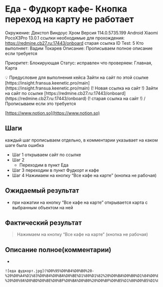 # Еда - Фудкорт кафе- Кнопка переход на карту не работает

Окружение: Декстоп Виндоус Хром Версия 114.0.5735.199 Android Xiaomi PocoX3Pro  13.0.1
ссылки необходимые для прохождения: https://redmine.cb27.ru:17443/onboard     старая ссылка
ID Test: 5
Кто выполняет: Вадим Токарев
Описание: Прописываем полное описание если требуется

Приоритет: Блокирующая
Статус: исправлен
что проверяем: Главная, Карта

<aside>
💡 Предусловие для выполнения кейса
Зайти на сайт по этой ссылке [https://insight.fransua.keenetic.pro/main](https://insight.fransua.keenetic.pro/main) (! Новая ссылка на сайт !)
Зайти на сайт по ссылке  [https://redmine.cb27.ru:17443/onboard](https://redmine.cb27.ru:17443/onboard)  (! старая ссылка на сайт !)
/Прописываем если это требуется

</aside>

[https://www.notion.so](https://www.notion.so)

## Шаги

каждый шаг прописываем отдельно, в комментарии указывает на каком шаге была ошибка 

- Шаг 1 
открываем сайт по ссылке
- Шаг 2
    - Переходим в пункт Еда
- Шаг 3 переходим в пункт Фудкорт и кафе
- Шаг 4 Нажимаем на кнопку “Все кафе на карте” (кнопка не рабочая)

## Ожидаемый результат

- при нажатии на кнопку “Все кафе на карте” открывается карта с выбранным объектом на ней

## Фактический результат

> Нажимаем на кнопку “Все кафе на карте” (кнопка не рабочая)
> 

## Описание полное(комментарии)

- 
    
    ![еда фудкорт.jpg](%D0%95%D0%B4%D0%B0%20-%20%D0%A4%D1%83%D0%B4%D0%BA%D0%BE%D1%80%D1%82%20%D0%BA%D0%B0%D1%84%D0%B5-%20%D0%9A%D0%BD%D0%BE%D0%BF%D0%BA%D0%B0%20%D0%BF%D0%B5%D1%80%D0%B5%D1%85%D0%BE%D0%B4%20%D0%BD%D0%B0%20%D0%BA%D0%B0%D1%80%D1%82%D1%83%20%D0%BD%D0%B5%20%D1%80%D0%B0%D0%B1%204290f4ae99f74531803dac4e9463a423/%25D0%25B5%25D0%25B4%25D0%25B0_%25D1%2584%25D1%2583%25D0%25B4%25D0%25BA%25D0%25BE%25D1%2580%25D1%2582.jpg)